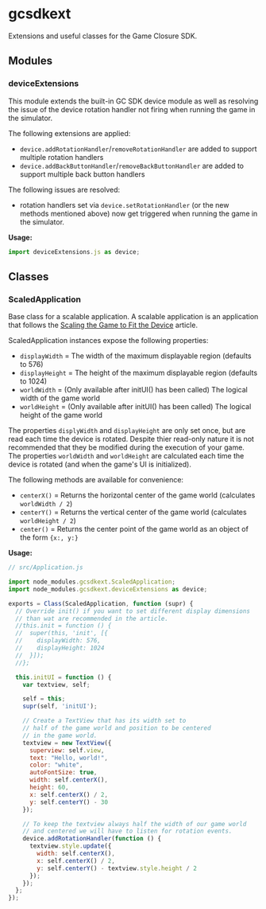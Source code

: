 gcsdkext
========

Extensions and useful classes for the Game Closure SDK.


## Modules

### deviceExtensions

This module extends the built-in GC SDK device module as well as resolving the issue of the device rotation handler not firing when running the game in the simulator.

The following extensions are applied:

- `device.addRotationHandler`/`removeRotationHandler` are added to support multiple rotation handlers
- `device.addBackButtonHandler`/`removeBackButtonHandler` are added to support multiple back button handlers

The following issues are resolved:

- rotation handlers set via `device.setRotationHandler` (or the new methods mentioned above) now get triggered when running the game in the simulator.

**Usage:**

````javascript
import deviceExtensions.js as device;
````


## Classes

### ScaledApplication

Base class for a scalable application. A scalable application is an application that follows the [Scaling the Game to Fit the Device](http://docs.gameclosure.com/guide/scaling.html) article.

ScaledApplication instances expose the following properties:

- `displayWidth` = The width of the maximum displayable region (defaults to 576)
- `displayHeight` = The height of the maximum displayable region (defaults to 1024)
- `worldWidth` = (Only available after initUI() has been called) The logical width of the game world
- `worldHeight` = (Only available after initUI() has been called) The logical height of the game world

The properties `displyWidth` and `displayHeight` are only set once, but are read each time the device is rotated.
Despite thier read-only nature it is not recommended that they be modified during the execution of your game.
The properties `worldWidth` and `worldHeight` are calculated each time the device is rotated (and when the game's UI is initialized).

The following methods are available for convenience:

- `centerX()` = Returns the horizontal center of the game world (calculates `worldWidth / 2`)
- `centerY()` = Returns the vertical center of the game world (calculates `worldHeight / 2`)
- `center()` = Returns the center point of the game world as an object of the form `{x:, y:}`


**Usage:**

````javascript
// src/Application.js

import node_modules.gcsdkext.ScaledApplication;
import node_modules.gcsdkext.deviceExtensions as device;

exports = Class(ScaledApplication, function (supr) {
  // Override init() if you want to set different display dimensions
  // than wat are recommended in the article.
  //this.init = function () {
  //  super(this, 'init', [{
  //    displayWidth: 576,
  //    displayHeight: 1024
  //  }]);
  //};

  this.initUI = function () {
    var textview, self;

    self = this;
    supr(self, 'initUI');

    // Create a TextView that has its width set to
    // half of the game world and position to be centered
    // in the game world.
    textview = new TextView({
      superview: self.view,
      text: "Hello, world!",
      color: "white",
      autoFontSize: true,
      width: self.centerX(),
      height: 60,
      x: self.centerX() / 2,
      y: self.centerY() - 30
    });

    // To keep the textview always half the width of our game world
    // and centered we will have to listen for rotation events.
    device.addRotationHandler(function () {
      textview.style.update({
        width: self.centerX(),
        x: self.centerX() / 2,
        y: self.centerY() - textview.style.height / 2
      });
    });
  };
});
````